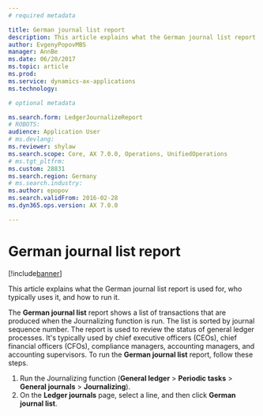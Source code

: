 ```yaml
---
# required metadata

title: German journal list report
description: This article explains what the German journal list report is used for, who typically uses it, and how to run it.
author: EvgenyPopovMBS
manager: AnnBe
ms.date: 06/20/2017
ms.topic: article
ms.prod: 
ms.service: dynamics-ax-applications
ms.technology: 

# optional metadata

ms.search.form: LedgerJournalizeReport
# ROBOTS: 
audience: Application User
# ms.devlang: 
ms.reviewer: shylaw
ms.search.scope: Core, AX 7.0.0, Operations, UnifiedOperations
# ms.tgt_pltfrm: 
ms.custom: 28831
ms.search.region: Germany
# ms.search.industry: 
ms.author: epopov
ms.search.validFrom: 2016-02-28
ms.dyn365.ops.version: AX 7.0.0

---
```


# German journal list report

[!include[banner](../includes/banner.md)]


This article explains what the German journal list report is used for, who typically uses it, and how to run it.

The **German journal list** report shows a list of transactions that are produced when the Journalizing function is run. The list is sorted by journal sequence number. The report is used to review the status of general ledger processes. It's typically used by chief executive officers (CEOs), chief financial officers (CFOs), compliance managers, accounting managers, and accounting supervisors. To run the **German journal list** report, follow these steps.

1.  Run the Journalizing function (**General ledger** &gt; **Periodic tasks** &gt; **General journals** &gt; **Journalizing**).
2.  On the **Ledger journals** page, select a line, and then click **German journal list**.





